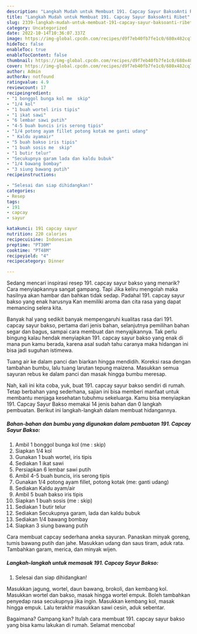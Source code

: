 ```yaml
---
description: "Langkah Mudah untuk Membuat 191. Capcay Sayur BaksoAnti Ribet"
title: "Langkah Mudah untuk Membuat 191. Capcay Sayur BaksoAnti Ribet"
slug: 2339-langkah-mudah-untuk-membuat-191-capcay-sayur-baksoanti-ribet
category: Uncategorized
date: 2022-10-14T10:36:07.337Z
image: https://img-global.cpcdn.com/recipes/d9f7eb40fb7fe1c0/680x482cq70/191-capcay-sayur-bakso-foto-resep-utama.jpg
hideToc: false
enableToc: true
enableTocContent: false
thumbnail: https://img-global.cpcdn.com/recipes/d9f7eb40fb7fe1c0/680x482cq70/191-capcay-sayur-bakso-foto-resep-utama.jpg
cover: https://img-global.cpcdn.com/recipes/d9f7eb40fb7fe1c0/680x482cq70/191-capcay-sayur-bakso-foto-resep-utama.jpg
author: Admin
authorAv: notfound
ratingvalue: 4.9
reviewcount: 17
recipeingredient:
- "1 bonggol bunga kol me  skip"
- "1/4 kol"
- "1 buah wortel iris tipis"
- "1 ikat sawi"
- "6 lembar sawi putih"
- "4-5 buah buncis iris serong tipis"
- "1/4 potong ayam fillet potong kotak me ganti udang"
- " Kaldu ayamair"
- "5 buah bakso iris tipis"
- "1 buah sosis me  skip"
- "1 butir telur"
- "Secukupnya garam lada dan kaldu bubuk"
- "1/4 bawang bombay"
- "3 siung bawang putih"
recipeinstructions:

- "Selesai dan siap dihidangkan!"
categories:
- Resep
tags:
- 191
- capcay
- sayur

katakunci: 191 capcay sayur 
nutrition: 220 calories
recipecuisine: Indonesian
preptime: "PT30M"
cooktime: "PT48M"
recipeyield: "4"
recipecategory: Dinner

---
```



Sedang mencari inspirasi resep 191. capcay sayur bakso yang menarik? Cara menyiapkannya sangat gampang. Tapi Jika keliru mengolah maka hasilnya akan hambar dan bahkan tidak sedap. Padahal 191. capcay sayur bakso yang enak harusnya Kan memiliki aroma dan cita rasa yang dapat memancing selera kita.


Banyak hal yang sedikit banyak mempengaruhi kualitas rasa dari 191. capcay sayur bakso, pertama dari jenis bahan, selanjutnya pemilihan bahan segar dan bagus, sampai cara membuat dan menyajikannya. Tak perlu bingung kalau hendak menyiapkan 191. capcay sayur bakso yang enak di mana pun kamu berada, karena asal sudah tahu caranya maka hidangan ini bisa jadi suguhan istimewa.

Tuang air ke dalam panci dan biarkan hingga mendidih. Koreksi rasa dengan tambahan bumbu, lalu tuang larutan tepung maizena. Masukkan semua sayuran rebus ke dalam panci dan masak hingga bumbu meresap.


Nah, kali ini kita coba, yuk, buat 191. capcay sayur bakso sendiri di rumah. Tetap berbahan yang sederhana, sajian ini bisa memberi manfaat untuk membantu menjaga kesehatan tubuhmu sekeluarga. Kamu bisa menyiapkan 191. Capcay Sayur Bakso memakai 14 jenis bahan dan 0 langkah pembuatan. Berikut ini langkah-langkah dalam membuat hidangannya.

<!--inarticleads1-->

##### Bahan-bahan dan bumbu yang digunakan dalam pembuatan 191. Capcay Sayur Bakso:

1. Ambil 1 bonggol bunga kol (me : skip)
1. Siapkan 1/4 kol
1. Gunakan 1 buah wortel, iris tipis
1. Sediakan 1 ikat sawi
1. Persiapkan 6 lembar sawi putih
1. Ambil 4-5 buah buncis, iris serong tipis
1. Gunakan 1/4 potong ayam fillet, potong kotak (me: ganti udang)
1. Sediakan  Kaldu ayam/air
1. Ambil 5 buah bakso iris tipis
1. Siapkan 1 buah sosis (me : skip)
1. Sediakan 1 butir telur
1. Sediakan Secukupnya garam, lada dan kaldu bubuk
1. Sediakan 1/4 bawang bombay
1. Siapkan 3 siung bawang putih


Cara membuat capcay sederhana aneka sayuran. Panaskan minyak goreng, tumis bawang putih dan jahe. Masukkan udang dan saus tiram, aduk rata. Tambahkan garam, merica, dan minyak wijen. 

<!--inarticleads2-->

##### Langkah-langkah untuk memasak 191. Capcay Sayur Bakso:


1. Selesai dan siap dihidangkan!

Masukkan jagung, wortel, daun bawang, brokoli, dan kembang kol. Masukkan wortel dan bakso, masak hingga wortel empuk. Boleh tambahkan penyedap rasa secukupnya jika ingin. Masukkan kembang kol, masak hingga empuk. Lalu terakhir masukkan sawi cesin, aduk sebentar. 

Bagaimana? Gampang kan? Itulah cara membuat 191. capcay sayur bakso yang bisa kamu lakukan di rumah. Selamat mencoba!
